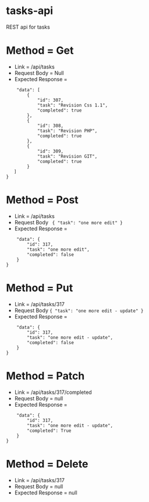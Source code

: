 # tasks-api
REST api for tasks


# Method = Get
- Link = /api/tasks
- Request Body = Null
- Expected Response = 

```{
    "data": [
        {
            "id": 307,
            "task": "Revision Css 1.1",
            "completed": true
        },
        {
            "id": 308,
            "task": "Revision PHP",
            "completed": true
        },
        {
            "id": 309,
            "task": "Revision GIT",
            "completed": true
        }
   ]
}
```


# Method = Post
- Link = /api/tasks
- Request Body 
      ```  {
	        "task": "one more edit"
        }
        ```
- Expected Response = 
```{
    "data": {
        "id": 317,
        "task": "one more edit",
        "completed": false
    }
}
```


# Method = Put
- Link = /api/tasks/317
- Request Body 
       ``` {
	        "task": "one more edit - update"
        }
        ```
- Expected Response = 
```{
    "data": {
        "id": 317,
        "task": "one more edit - update",
        "completed": false
    }
}
```

# Method = Patch
- Link = /api/tasks/317/completed
- Request Body = null
- Expected Response = 
```{
    "data": {
        "id": 317,
        "task": "one more edit - update",
        "completed": True
    }
}
```

# Method = Delete
- Link = /api/tasks/317
- Request Body = null
- Expected Response = null






